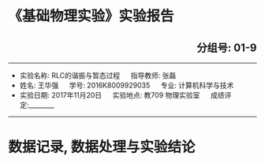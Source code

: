 
# 《基础物理实验》实验报告         
<h2 align = "right">分组号: 01-9</h2>

***

* 实验名称: RLC的谐振与暂态过程 &emsp;  指导教师: 张磊
* 姓名: 王华强  &emsp;  学号: 2016K8009929035  &emsp;  专业: 计算机科学与技术
* 实验日期: 2017年11月20日  &emsp;  实验地点: 教709 物理实验室  &emsp;  成绩评定:________

***



# 数据记录, 数据处理与实验结论

